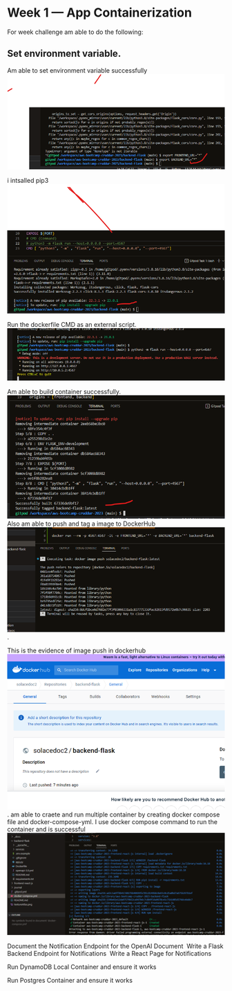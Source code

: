 # Week 1 — App Containerization
For week challenge am able to do the following:
## Set environment variable.
Am able to set environment variable successfully 
 ![SET_env_variable]( assets/set_env_var_wk%201.png)

i intsalled pip3
  ![Pip3_installed](assets/pip%20install%20image_wk1.png)

Run the dockerfile CMD as an external script.
 ![Run_Dockerfile_CMD](assets/Dockerfile_RUN_at_CMD_wk1.png)
 
 Am able to build container successfully.
   ![Build_container_image](assets/build_container_image%20wk1.png)
   Also am able to push and tag a image to DockerHub
  ![Push_image_to_dockerhub](assets/push-Image%20_to_dockerhub_wk1.png).
  
  This is the evidence of image push in dockerhub
   ![Confirmation of_image In_dockerhub](assets/docker_img_pushto_dockerhub.png).
   am able to craete and run multiple container by creating docker compose file and docker-compose-yml. 
   I use docker compose command to run the container and is successful
   ![docker_compose_file](assets/docker_compse_ymlfile_wk1.png)

Document the Notification Endpoint for the OpenAI Document
 ![]()
Write a Flask Backend Endpoint for Notifications
 ![]()
Write a React Page for Notifications

Run DynamoDB Local Container and ensure it works
	
 Run Postgres Container and ensure it works
 ![]()


 

